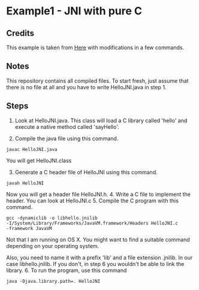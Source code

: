 # Example1 - JNI with pure C

## Credits

This example is taken from
[Here](https://www3.ntu.edu.sg/home/ehchua/programming/java/JavaNativeInterface.html)
with modifications in a few commands.

## Notes

This repository contains all compiled files. To start fresh, just assume that
there is no file at all and you have to write HelloJNI.java in step 1.

## Steps

1. Look at HelloJNI.java. This class will load a C library called 'hello' and
execute a native method called 'sayHello'.

2. Compile the java file using this command.
  ```
  javac HelloJNI.java
  ```
  You will get HelloJNI.class

3. Generate a C header file of HelloJNI using this command.
  ```
  javah HelloJNI
  ```
  Now you will get a header file HelloJNI.h.
4. Write a C file to implement the header. You can look at HelloJNI.c
5. Compile the C program with this command.
  ```
  gcc -dynamiclib -o libhello.jnilib
  -I/System/Library/Frameworks/JavaVM.framework/Headers HelloJNI.c
  -framework JavaVM
  ```
  Not that I am running on OS X. You might want to find a suitable command
  depending on your operating system.

  Also, you need to name it with a prefix 'lib' and a file extension .jnilib.
  In our case libhello.jnilib. If you don't, in step 6 you wouldn't be able to
  link the library.
6. To run the program, use this command
  ```
  java -Djava.library.path=. HelloJNI
  ```

